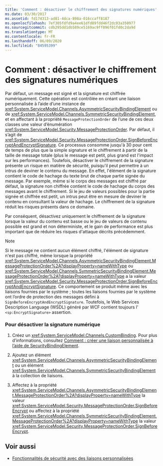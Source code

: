 ```yaml
---
title: 'Comment : désactiver le chiffrement des signatures numériques'
ms.date: 03/30/2017
ms.assetid: fd174313-ad81-4dca-898a-016ccaff8187
ms.openlocfilehash: 7ef305fdfd9a4ee61dfd89fdd46f2dc03a350977
ms.sourcegitcommit: cdb295dd1db589ce5169ac9ff096f01fd0c2da9d
ms.translationtype: MT
ms.contentlocale: fr-FR
ms.lasthandoff: 06/09/2020
ms.locfileid: "84595399"
---
```

# <a name="how-to-disable-encryption-of-digital-signatures"></a>Comment : désactiver le chiffrement des signatures numériques
Par défaut, un message est signé et la signature est chiffrée numériquement. Cette opération est contrôlée en créant une liaison personnalisée à l’aide d’une instance de <xref:System.ServiceModel.Channels.AsymmetricSecurityBindingElement> ou de <xref:System.ServiceModel.Channels.SymmetricSecurityBindingElement>, et en affectant à la propriété `MessageProtectionOrder` de l’une de ces deux classes une valeur d’énumération <xref:System.ServiceModel.Security.MessageProtectionOrder>. Par défaut, il s’agit de <xref:System.ServiceModel.Security.MessageProtectionOrder.SignBeforeEncryptAndEncryptSignature>. Ce processus consomme jusqu'à 30 pour cent de temps de plus que la simple signature et le chiffrement à partir de la taille de message totale (plus le message est petit, plus grand est l'impact sur les performances). Toutefois, désactiver le chiffrement de la signature présente un risque en matière de sécurité, puisqu'il peut permettre à un intrus de deviner le contenu du message. En effet, l'élément de la signature contient le code de hachage du texte brut de chaque partie signée du message. Par exemple, même si le corps des messages est chiffré par défaut, la signature non chiffrée contient le code de hachage du corps des messages avant le chiffrement. Si le jeu de valeurs possibles pour la partie signée et chiffrée est petit, un intrus peut être en mesure de deviner le contenu en consultant la valeur de hachage. Le chiffrement de la signature réduit les risques présents dans ce domaine.  
  
 Par conséquent, désactivez uniquement le chiffrement de la signature lorsque la valeur du contenu est basse ou le jeu de valeurs de contenu possible est grand et non déterministe, et le gain de performance est plus important que de réduire les risques d'attaque décrits précédemment.  
  
> [!NOTE]
> Si le message ne contient aucun élément chiffré, l'élément de signature n'est pas chiffré, même lorsque la propriété <xref:System.ServiceModel.Channels.AsymmetricSecurityBindingElement.MessageProtectionOrder%2A?displayProperty=nameWithType> ou <xref:System.ServiceModel.Channels.SymmetricSecurityBindingElement.MessageProtectionOrder%2A?displayProperty=nameWithType> a la valeur <xref:System.ServiceModel.Security.MessageProtectionOrder.SignBeforeEncryptAndEncryptSignature>. Ce comportement se produit même avec les liaisons fournies par le système ; toutes les liaisons fournies par le système ont l’ordre de protection des messages défini à `SignBeforeEncryptAndEncryptSignature`. Toutefois, le Web Services Description Language (WSDL) généré par WCF contient toujours l' `<sp:EncryptSignature>` assertion.  
  
### <a name="to-disable-digital-signing"></a>Pour désactiver la signature numérique  
  
1. Créez un <xref:System.ServiceModel.Channels.CustomBinding>. Pour plus d’informations, consultez [Comment : créer une liaison personnalisée à l’aide de SecurityBindingElement](how-to-create-a-custom-binding-using-the-securitybindingelement.md).  
  
2. Ajoutez un élément <xref:System.ServiceModel.Channels.AsymmetricSecurityBindingElement> ou un élément <xref:System.ServiceModel.Channels.SymmetricSecurityBindingElement> à la collection de liaisons.  
  
3. Affectez à la propriété <xref:System.ServiceModel.Channels.AsymmetricSecurityBindingElement.MessageProtectionOrder%2A?displayProperty=nameWithType> la valeur <xref:System.ServiceModel.Security.MessageProtectionOrder.SignBeforeEncrypt> ou affectez à la propriété <xref:System.ServiceModel.Channels.SymmetricSecurityBindingElement.MessageProtectionOrder%2A?displayProperty=nameWithType> la valeur <xref:System.ServiceModel.Security.MessageProtectionOrder.SignBeforeEncrypt>.  
  
## <a name="see-also"></a>Voir aussi

- [Fonctionnalités de sécurité avec des liaisons personnalisées](security-capabilities-with-custom-bindings.md)
